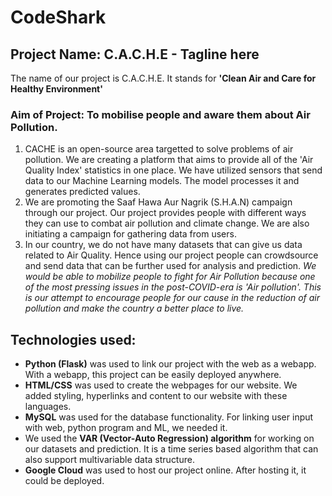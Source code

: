 # CodeShark
## Project Name: C.A.C.H.E - Tagline here
The name of our project is C.A.C.H.E. It stands for **'Clean Air and Care for Healthy Environment'**
### Aim of Project: To mobilise people and aware them about Air Pollution.
1. CACHE is an open-source area targetted to solve problems of air pollution. We are creating a platform that aims to provide all of the 'Air Quality Index' statistics in one place. We have utilized sensors that send data to our Machine Learning models. The model processes it and generates predicted values. 
2. We are promoting the Saaf Hawa Aur Nagrik (S.H.A.N) campaign through our project. Our project provides people with different ways they can use to combat air pollution and climate change. We are also initiating a campaign for gathering data from users. 
3. In our country, we do not have many datasets that can give us data related to Air Quality. Hence using our project people can crowdsource and send data that can be further used for analysis and prediction. 
*We would be able to mobilize people to fight for Air Pollution because one of the most pressing issues in the post-COVID-era is 'Air pollution'. This is our attempt to encourage people for our cause in the reduction of air pollution and make the country a better place to live.*

## Technologies used:
- **Python (Flask)** was used to link our project with the web as a webapp. With a webapp, this project can be easily deployed anywhere.
- **HTML/CSS** was used to create the webpages for our website. We added styling, hyperlinks and content to our website with these languages.
- **MySQL** was used for the database functionality. For linking user input with web, python program and ML, we needed it.
- We used the **VAR (Vector-Auto Regression) algorithm** for working on our datasets and prediction. It is a time series based algorithm that can also support multivariable data structure.
- **Google Cloud** was used to host our project online. After hosting it, it could be deployed.
